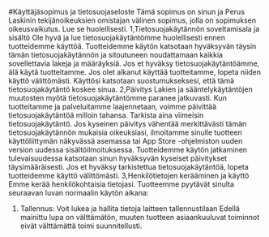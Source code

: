 #Käyttäjäsopimus ja tietosuojaseloste
Tämä sopimus on sinun ja Perus Laskinin tekijänoikeuksien omistajan välinen sopimus, jolla on sopimuksen oikeusvaikutus. Lue se huolellisesti.
1,Tietosuojakäytännön soveltamisala ja sisältö
Ole hyvä ja lue tietosuojakäytäntömme huolellisesti ennen tuotteidemme käyttöä. Tuotteidemme käytön katsotaan hyväksyvän täysin tämän tietosuojakäytännön ja sitoutuneen noudattamaan kaikkia sovellettavia lakeja ja määräyksiä. Jos et hyväksy tietosuojakäytäntöämme, älä käytä tuotteitamme. Jos olet alkanut käyttää tuotteitamme, lopeta niiden käyttö välittömästi. Käyttösi katsotaan suostumukseksesi, että tämä tietosuojakäytäntö koskee sinua.
2,Päivitys
Lakien ja sääntelykäytäntöjen muutosten myötä tietosuojakäytäntömme paranee jatkuvasti. Kun tuotteitamme ja palveluitamme laajennetaan, voimme päivittää tietosuojakäytäntöä milloin tahansa. Tarkista aina viimeisin tietosuojakäytäntö. Jos kyseinen päivitys vähentää merkittävästi tämän tietosuojakäytännön mukaisia oikeuksiasi, ilmoitamme sinulle tuotteen käyttöliittymän näkyvässä asemassa tai App Store -ohjelmiston uuden version uudessa sisältöilmoituksessa. Tuotteidemme käytön jatkaminen tulevaisuudessa katsotaan sinun hyväksyvän kyseiset päivitykset täysimääräisesti.
Jos et hyväksy tarkistettua tietosuojakäytäntöä, lopeta tuotteidemme käyttö välittömästi.
3,Henkilötietojen kerääminen ja käyttö
Emme kerää henkilökohtaisia tietojasi.
Tuotteemme pyytävät sinulta seuraavan luvan normaalin käytön aikana:
1. Tallennus: Voit lukea ja hallita tietoja laitteen tallennustilaan
Edellä mainittu lupa on välttämätön, muuten tuotteen asiaankuuluvat toiminnot eivät välttämättä toimi suunnitellusti.
